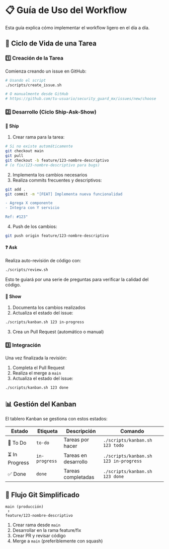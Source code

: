 # 📋 Guía de Uso del Workflow

Esta guía explica cómo implementar el workflow ligero en el día a día.

## 🚀 Ciclo de Vida de una Tarea

### 1️⃣ Creación de la Tarea

Comienza creando un issue en GitHub:

```bash
# Usando el script
./scripts/create_issue.sh

# O manualmente desde GitHub
# https://github.com/tu-usuario/security_guard_mx/issues/new/choose
```

### 2️⃣ Desarrollo (Ciclo Ship-Ask-Show)

#### 🚢 Ship

1. Crear rama para la tarea:

```bash
# Si no existe automáticamente
git checkout main
git pull
git checkout -b feature/123-nombre-descriptivo
# (o fix/123-nombre-descriptivo para bugs)
```

2. Implementa los cambios necesarios
3. Realiza commits frecuentes y descriptivos:

```bash
git add .
git commit -m "[FEAT] Implementa nueva funcionalidad

- Agrega X componente
- Integra con Y servicio

Ref: #123"
```

4. Push de los cambios:

```bash
git push origin feature/123-nombre-descriptivo
```

#### ❓ Ask

Realiza auto-revisión de código con:

```bash
./scripts/review.sh
```

Esto te guiará por una serie de preguntas para verificar la calidad del código.

#### 👀 Show

1. Documenta los cambios realizados
2. Actualiza el estado del issue:

```bash
./scripts/kanban.sh 123 in-progress
```

3. Crea un Pull Request (automático o manual)

### 3️⃣ Integración

Una vez finalizada la revisión:

1. Completa el Pull Request
2. Realiza el merge a `main`
3. Actualiza el estado del issue:

```bash
./scripts/kanban.sh 123 done
```

## 📊 Gestión del Kanban

El tablero Kanban se gestiona con estos estados:

| Estado | Etiqueta | Descripción | Comando |
|--------|----------|-------------|---------|
| 📝 To Do | `to-do` | Tareas por hacer | `./scripts/kanban.sh 123 todo` |
| ⏳ In Progress | `in-progress` | Tareas en desarrollo | `./scripts/kanban.sh 123 in-progress` |
| ✅ Done | `done` | Tareas completadas | `./scripts/kanban.sh 123 done` |

## 🌿 Flujo Git Simplificado

```
main (producción)
 ↑
feature/123-nombre-descriptivo
```

1. Crear rama desde `main`
2. Desarrollar en la rama feature/fix
3. Crear PR y revisar código
4. Merge a `main` (preferiblemente con squash)

